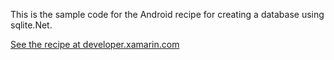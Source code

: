 This is the sample code for the Android recipe for creating a database using sqlite.Net.

[See the recipe at developer.xamarin.com](http://developer.xamarin.com/recipes/android/data/databases/sqlite/)
